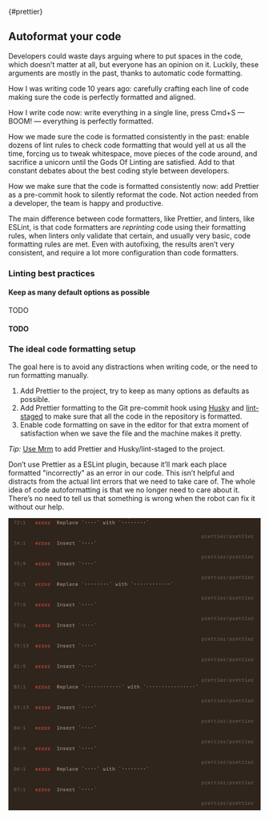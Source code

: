 {#prettier}

## Autoformat your code

Developers could waste days arguing where to put spaces in the code, which doesn’t matter at all, but everyone has an opinion on it. Luckily, these arguments are mostly in the past, thanks to automatic code formatting.

How I was writing code 10 years ago: carefully crafting each line of code making sure the code is perfectly formatted and aligned.

How I write code now: write everything in a single line, press Cmd+S — BOOM! — everything is perfectly formatted.

How we made sure the code is formatted consistently in the past: enable dozens of lint rules to check code formatting that would yell at us all the time, forcing us to tweak whitespace, move pieces of the code around, and sacrifice a unicorn until the Gods Of Linting are satisfied. Add to that constant debates about the best coding style between developers.

How we make sure that the code is formatted consistently now: add Prettier as a pre-commit hook to silently reformat the code. Not action needed from a developer, the team is happy and productive.

The main difference between code formatters, like Prettier, and linters, like ESLint, is that code formatters are _reprinting_ code using their formatting rules, when linters only validate that certain, and usually very basic, code formatting rules are met. Even with autofixing, the results aren’t very consistent, and require a lot more configuration than code formatters.

### Linting best practices

#### Keep as many default options as possible

TODO

#### TODO

### The ideal code formatting setup

The goal here is to avoid any distractions when writing code, or the need to run formatting manually.

1. Add Prettier to the project, try to keep as many options as defaults as possible.
2. Add Prettier formatting to the Git pre-commit hook using [Husky](https://github.com/typicode/husky) and [lint-staged](https://github.com/okonet/lint-staged) to make sure that all the code in the repository is formatted.
3. Enable code formatting on save in the editor for that extra moment of satisfaction when we save the file and the machine makes it pretty.

_Tip:_ [Use Mrm](https://mrm.js.org/) to add Prettier and Husky/lint-staged to the project.

Don’t use Prettier as a ESLint plugin, because it’ll mark each place formatted "incorrectly" as an error in our code. This isn’t helpful and distracts from the actual lint errors that we need to take care of. The whole idea of code autoformatting is that we no longer need to care about it. There’s no need to tell us that something is wrong when the robot can fix it without our help.

![The curse of linting](images/curse-of-linting.jpeg)
